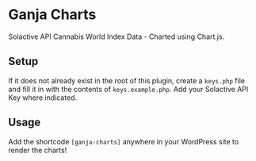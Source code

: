 # Ganja Charts
Solactive API Cannabis World Index Data - Charted using Chart.js.

## Setup
If it does not already exist in the root of this plugin, create a `keys.php` file and fill it in with the contents of `keys.example.php`. Add your Solactive API Key where indicated.

## Usage
Add the shortcode `[ganja-charts]` anywhere in your WordPress site to render the charts!
